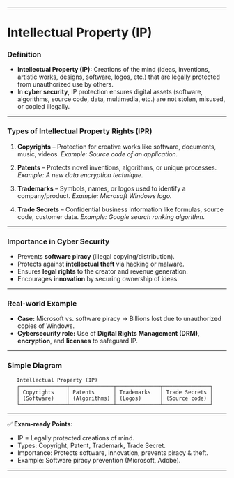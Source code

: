 

---

# Intellectual Property (IP)

### Definition

* **Intellectual Property (IP):** Creations of the mind (ideas, inventions, artistic works, designs, software, logos, etc.) that are legally protected from unauthorized use by others.
* In **cyber security**, IP protection ensures digital assets (software, algorithms, source code, data, multimedia, etc.) are not stolen, misused, or copied illegally.

---

### Types of Intellectual Property Rights (IPR)

1. **Copyrights** – Protection for creative works like software, documents, music, videos.
   *Example: Source code of an application.*

2. **Patents** – Protects novel inventions, algorithms, or unique processes.
   *Example: A new data encryption technique.*

3. **Trademarks** – Symbols, names, or logos used to identify a company/product.
   *Example: Microsoft Windows logo.*

4. **Trade Secrets** – Confidential business information like formulas, source code, customer data.
   *Example: Google search ranking algorithm.*

---

### Importance in Cyber Security

* Prevents **software piracy** (illegal copying/distribution).
* Protects against **intellectual theft** via hacking or malware.
* Ensures **legal rights** to the creator and revenue generation.
* Encourages **innovation** by securing ownership of ideas.

---

### Real-world Example

* **Case:** Microsoft vs. software piracy → Billions lost due to unauthorized copies of Windows.
* **Cybersecurity role:** Use of **Digital Rights Management (DRM)**, **encryption**, and **licenses** to safeguard IP.

---

### Simple Diagram

```
   Intellectual Property (IP)
   ┌───────────────┬──────────────┬──────────────┬───────────────┐
   │ Copyrights    │ Patents      │ Trademarks   │ Trade Secrets │
   │ (Software)    │ (Algorithms) │ (Logos)      │ (Source code) │
   └───────────────┴──────────────┴──────────────┴───────────────┘
```

---

✅ **Exam-ready Points:**

* IP = Legally protected creations of mind.
* Types: Copyright, Patent, Trademark, Trade Secret.
* Importance: Protects software, innovation, prevents piracy & theft.
* Example: Software piracy prevention (Microsoft, Adobe).

---


